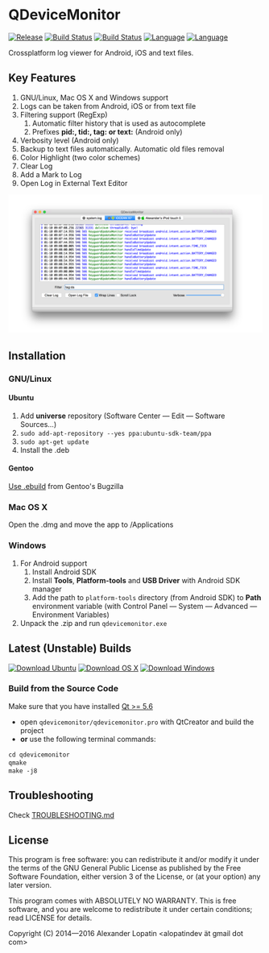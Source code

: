 QDeviceMonitor
==============

[![Release](https://img.shields.io/github/release/alopatindev/qdevicemonitor.svg)](https://github.com/alopatindev/qdevicemonitor/releases/latest)
[![Build Status](https://api.travis-ci.org/alopatindev/qdevicemonitor.svg?branch=master)](https://travis-ci.org/alopatindev/qdevicemonitor)
[![Build Status](https://ci.appveyor.com/api/projects/status/0uex640qxdalur5n?svg=true)](https://ci.appveyor.com/project/alopatindev/qdevicemonitor/build/artifacts)
[![Language](https://img.shields.io/badge/language-C++11-blue.svg)](https://isocpp.org)
[![Language](https://img.shields.io/badge/language-C11-blue.svg)](https://en.wikipedia.org/wiki/C11_(C_standard_revision))

Crossplatform log viewer for Android, iOS and text files.

Key Features
------------
1. GNU/Linux, Mac OS X and Windows support
2. Logs can be taken from Android, iOS or from text file
3. Filtering support (RegExp)
    1. Automatic filter history that is used as autocomplete
    2. Prefixes **pid:, tid:, tag: or text:** (Android only)
4. Verbosity level (Android only)
5. Backup to text files automatically. Automatic old files removal
6. Color Highlight (two color schemes)
7. Clear Log
8. Add a Mark to Log
9. Open Log in External Text Editor

![Main Window](screenshots/mainwindow-osx.png)

Installation
------------

### GNU/Linux
#### Ubuntu
1. Add **universe** repository (Software Center — Edit — Software Sources...)
2. `sudo add-apt-repository --yes ppa:ubuntu-sdk-team/ppa`
3. `sudo apt-get update`
4. Install the .deb

#### Gentoo
[Use .ebuild](https://bugs.gentoo.org/show_bug.cgi?id=532898) from Gentoo's Bugzilla

### Mac OS X
Open the .dmg and move the app to /Applications

### Windows
1. For Android support
    1. Install Android SDK
    2. Install **Tools**, **Platform-tools** and **USB Driver** with Android SDK manager
    3. Add the path to `platform-tools` directory (from Android SDK) to **Path** environment variable (with Control Panel — System — Advanced — Environment Variables)
2. Unpack the .zip and run `qdevicemonitor.exe`

## Latest (Unstable) Builds

[![Download Ubuntu](https://img.shields.io/badge/ubuntu-download-orange.svg)](https://sourceforge.net/projects/qdevicemonitor/files/ci/ubuntu/)
[![Download OS X](https://img.shields.io/badge/os%20x-download-yellowgreen.svg)](https://sourceforge.net/projects/qdevicemonitor/files/ci/osx/)
[![Download Windows](https://img.shields.io/badge/windows-download-blue.svg)](https://ci.appveyor.com/project/alopatindev/qdevicemonitor/build/artifacts)

### Build from the Source Code
Make sure that you have installed [Qt >= 5.6](http://www.qt.io/download-open-source)
* open `qdevicemonitor/qdevicemonitor.pro` with QtCreator and build the project
* **or** use the following terminal commands:
```
cd qdevicemonitor
qmake
make -j8
```

Troubleshooting
---------------
Check [TROUBLESHOOTING.md](TROUBLESHOOTING.md)

License
-------

This program is free software: you can redistribute it and/or modify
it under the terms of the GNU General Public License as published by
the Free Software Foundation, either version 3 of the License, or (at
your option) any later version.

This program comes with ABSOLUTELY NO WARRANTY.
This is free software, and you are welcome to redistribute it
under certain conditions; read LICENSE for details.

Copyright (C) 2014—2016  Alexander Lopatin <alopatindev ät gmail dot com>
